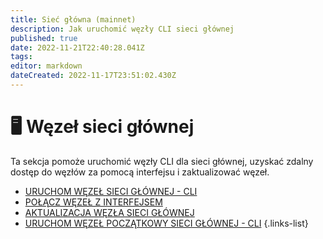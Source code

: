 ```yaml
---
title: Sieć główna (mainnet)
description: Jak uruchomić węzły CLI sieci głównej
published: true
date: 2022-11-21T22:40:28.041Z
tags: 
editor: markdown
dateCreated: 2022-11-17T23:51:02.430Z
---
```


# 🖥 Węzeł sieci głównej

Ta sekcja pomoże uruchomić węzły CLI dla sieci głównej, uzyskać zdalny dostęp do węzłów za pomocą interfejsu i zaktualizować węzeł.


- [URUCHOM WĘZEŁ SIECI GŁÓWNEJ - CLI](/pl/mainnet/run-a-mainnet-node)
- [POŁĄCZ WĘZEŁ Z INTERFEJSEM](/pl/mainnet/connect-node-to-interface)
- [AKTUALIZACJA WĘZŁA SIECI GŁÓWNEJ](/pl/mainnet/update-mainnet-node)
- [URUCHOM WĘZEŁ POCZĄTKOWY SIECI GŁÓWNEJ - CLI](/pl/mainnet/seed-node)
{.links-list}